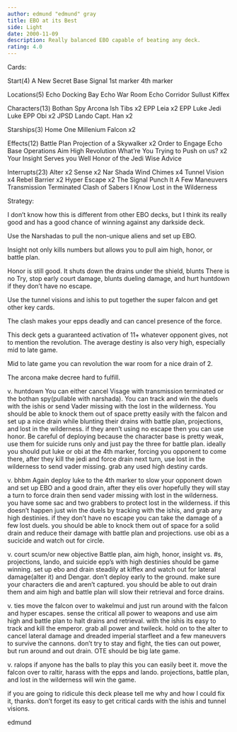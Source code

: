 ```yaml
---
author: edmund "edmund" gray
title: EBO at its Best
side: Light
date: 2000-11-09
description: Really balanced EBO capable of beating any deck.
rating: 4.0
---
```

Cards: 

Start(4)
A New Secret Base
Signal
1st marker
4th marker

Locations(5)
Echo Docking Bay
Echo War Room
Echo Corridor
Sullust
Kiffex

Characters(13)
Bothan Spy
Arcona
Ish Tibs x2
EPP Leia x2
EPP Luke
Jedi Luke
EPP Obi x2
JPSD Lando
Capt. Han x2

Starships(3)
Home One
Millenium Falcon x2

Effects(12)
Battle Plan
Projection of a Skywalker x2
Order to Engage
Echo Base Operations
Aim High
Revolution
What’re  You Trying to Push on us? x2
Your Insight Serves you Well
Honor of the Jedi
Wise Advice

Interrupts(23)
Alter x2
Sense x2
Nar Shada Wind Chimes x4
Tunnel Vision x4
Rebel Barrier x2
Hyper Escape x2
The Signal
Punch It
A Few Maneuvers
Transmission Terminated
Clash of Sabers
I Know
Lost in the Wilderness 

Strategy: 

I don’t know how this is different from other EBO decks, but I think its really good and has a good chance of winning against any darkside deck.

Use the Narshadas to pull the non-unique aliens and set up EBO.

Insight not only kills numbers but allows you to pull aim high, honor, or battle plan.

Honor is still good.  It shuts down the drains under the shield, blunts There is no Try, stop early court damage, blunts dueling damage, and hurt huntdown if they don’t have no escape.

Use the tunnel visions and ishis to put together the super falcon and get other key cards.

The clash makes your epps deadly and can cancel presence of the force.

This deck gets a guaranteed activation of 11+ whatever opponent gives, not to mention the revolution.  The average destiny is also very high, especially mid to late game.

Mid to late game you can revolution the war room for a nice drain of 2.

The arcona make decree hard to fulfill.

v. huntdown
You can either cancel Visage with transmission terminated or the bothan spy(pullable with narshada).
You can track and win the duels with the ishis or send Vader missing with the lost in the wilderness.  You should be able to knock them out of space pretty easily with the falcon and set up a nice drain while blunting their drains with battle plan, projections, and lost in the wilderness.  if they aren’t using no escape then you can use honor.  Be careful of deploying because the character base is pretty weak, use them for suicide runs only and just pay the three for battle plan. ideally you should put luke or obi at the 4th marker, forcing you opponent to come there, after they kill the jedi and force drain next turn, use lost in the wilderness to send vader missing. grab any used high destiny cards.

v. bhbm
Again deploy luke to the 4th marker to slow your opponent down and set up EBO and a good drain, after they elis over hopefully they will stay a turn to force drain then send vader missing with lost in the wilderness. you have some sac and two grabbers to protect lost in the wilderness. if this doesn’t happen just win the duels by tracking with the ishis, and grab any high destinies. if they don’t have no escape you can take the damage of a few lost duels.  you should be able to knock them out of space for a solid drain and reduce their damage with battle plan and projections. use obi as a sucicide and watch out for circle.

v. court scum/or new objective
Battle plan, aim high, honor, insight vs. #s, projections, lando, and suicide epp’s with high destinies should be game winning. set up ebo and drain steadily at kiffex and watch out for lateral damage(alter it) and Dengar.  don’t deploy early to the ground. make sure your characters die and aren’t captured.	you should be able to out drain them and aim high and battle plan will slow their retrieval and force drains.

v. ties
move the falcon over to wakelmui and just run around with the falcon and hyper escapes. sense the critical all power to weapons and use aim high and battle plan to halt drains and retrieval.	with the ishis its easy to track and kill the emperor.	grab all power and twileck. hold on to the alter to cancel lateral damage and dreaded imperial starfleet and a few maneuvers to survive the cannons.  don’t try to stay and fight, the ties can out power, but run around and out drain.	OTE should be big late game.

v. ralops
if anyone has the balls to play this you can easily beet it. move the falcon over to raltir, harass with the epps and lando. projections, battle plan, and lost in the wilderness will win the game.

if you are going to ridicule this deck please tell me why and how I could fix it, thanks.  don’t forget its easy to get critical cards with the ishis and tunnel visions.

edmund	
